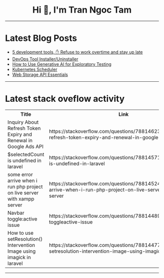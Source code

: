 <h1 align="center">Hi 👋, I'm Tran Ngoc Tam</h1>

---

# Latest Blog Posts 
<!-- BLOG-POST-LIST:START -->
- [5 development tools, ✋ Refuse to work overtime and stay up late](https://dev.to/tanping/5-development-tools-refuse-to-work-overtime-and-stay-up-late-5hkm)
- [DevOps Tool Installer/Uninstaller](https://dev.to/prodevopsguytech/devops-tool-installeruninstaller-24e)
- [How to Use Generative AI for Exploratory Testing](https://dev.to/berthaw82414312/how-to-use-generative-ai-for-exploratory-testing-3pb5)
- [Kubernetes Scheduler](https://dev.to/jacktt/kubernetes-scheduler-3opf)
- [Web Storage API Essentials](https://dev.to/code_passion/web-storage-api-essentials-4io8)
<!-- BLOG-POST-LIST:END -->

---

# Latest stack oveflow activity
<table>
  <tr><th>Title</th><th>Link</th></tr>
  <!-- STACKOVERFLOW:START --><tr><td>Inquiry About Refresh Token Expiry and Renewal in Google Ads API</td><td>https://stackoverflow.com/questions/78814623/inquiry-about-refresh-token-expiry-and-renewal-in-google-ads-api</td></tr><tr><td>$selectedCount is undefined in laravel</td><td>https://stackoverflow.com/questions/78814571/selectedcount-is-undefined-in-laravel</td></tr><tr><td>some error arrive when i run php project on live server with xampp server</td><td>https://stackoverflow.com/questions/78814524/some-error-arrive-when-i-run-php-project-on-live-server-with-xampp-server</td></tr><tr><td>Navbar toggle:active issue</td><td>https://stackoverflow.com/questions/78814489/navbar-toggleactive-issue</td></tr><tr><td>How to use setResolution&lpar;&rpar; Intervention Image using imagick in laravel</td><td>https://stackoverflow.com/questions/78814477/how-to-use-setresolution-intervention-image-using-imagick-in-laravel</td></tr><!-- STACKOVERFLOW:END -->
</table>

---


